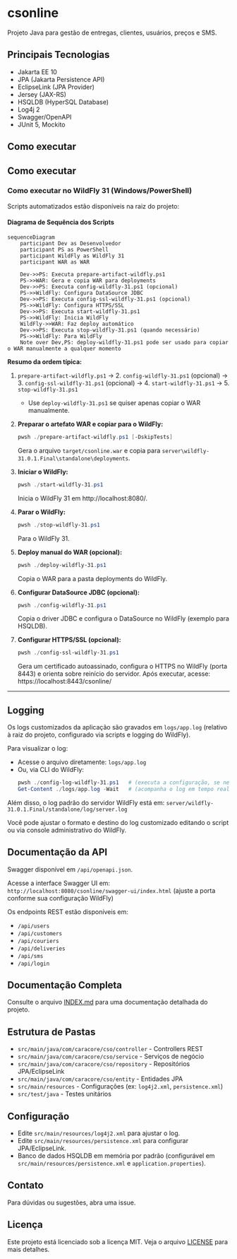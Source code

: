 # csonline

Projeto Java para gestão de entregas, clientes, usuários, preços e SMS.

## Principais Tecnologias

- Jakarta EE 10
- JPA (Jakarta Persistence API)
- EclipseLink (JPA Provider)
- Jersey (JAX-RS)
- HSQLDB (HyperSQL Database)
- Log4j 2
- Swagger/OpenAPI
- JUnit 5, Mockito

## Como executar



## Como executar



### Como executar no WildFly 31 (Windows/PowerShell)

Scripts automatizados estão disponíveis na raiz do projeto:

#### Diagrama de Sequência dos Scripts

```mermaid
sequenceDiagram
    participant Dev as Desenvolvedor
    participant PS as PowerShell
    participant WildFly as WildFly 31
    participant WAR as WAR

    Dev->>PS: Executa prepare-artifact-wildfly.ps1
    PS->>WAR: Gera e copia WAR para deployments
    Dev->>PS: Executa config-wildfly-31.ps1 (opcional)
    PS->>WildFly: Configura DataSource JDBC
    Dev->>PS: Executa config-ssl-wildfly-31.ps1 (opcional)
    PS->>WildFly: Configura HTTPS/SSL
    Dev->>PS: Executa start-wildfly-31.ps1
    PS->>WildFly: Inicia WildFly
    WildFly->>WAR: Faz deploy automático
    Dev->>PS: Executa stop-wildfly-31.ps1 (quando necessário)
    PS->>WildFly: Para WildFly
    Note over Dev,PS: deploy-wildfly-31.ps1 pode ser usado para copiar o WAR manualmente a qualquer momento
```

**Resumo da ordem típica:**

1. `prepare-artifact-wildfly.ps1` → 2. `config-wildfly-31.ps1` (opcional) → 3. `config-ssl-wildfly-31.ps1` (opcional) → 4. `start-wildfly-31.ps1` → 5. `stop-wildfly-31.ps1`
   - Use `deploy-wildfly-31.ps1` se quiser apenas copiar o WAR manualmente.

1. **Preparar o artefato WAR e copiar para o WildFly:**
   ```powershell
   pwsh ./prepare-artifact-wildfly.ps1 [-DskipTests]
   ```
   Gera o arquivo `target/csonline.war` e copia para `server\wildfly-31.0.1.Final\standalone\deployments`.

2. **Iniciar o WildFly:**
   ```powershell
   pwsh ./start-wildfly-31.ps1
   ```
   Inicia o WildFly 31 em http://localhost:8080/.

3. **Parar o WildFly:**
   ```powershell
   pwsh ./stop-wildfly-31.ps1
   ```
   Para o WildFly 31.

4. **Deploy manual do WAR (opcional):**
   ```powershell
   pwsh ./deploy-wildfly-31.ps1
   ```
   Copia o WAR para a pasta deployments do WildFly.

5. **Configurar DataSource JDBC (opcional):**
   ```powershell
   pwsh ./config-wildfly-31.ps1
   ```
   Copia o driver JDBC e configura o DataSource no WildFly (exemplo para HSQLDB).

6. **Configurar HTTPS/SSL (opcional):**
   ```powershell
   pwsh ./config-ssl-wildfly-31.ps1
   ```
   Gera um certificado autoassinado, configura o HTTPS no WildFly (porta 8443) e orienta sobre reinício do servidor. Após executar, acesse: https://localhost:8443/csonline/

---


## Logging

Os logs customizados da aplicação são gravados em `logs/app.log` (relativo à raiz do projeto, configurado via scripts e logging do WildFly).

Para visualizar o log:

- Acesse o arquivo diretamente: `logs/app.log`
- Ou, via CLI do WildFly:
  ```powershell
  pwsh ./config-log-wildfly-31.ps1   # (executa a configuração, se necessário)
  Get-Content ./logs/app.log -Wait   # (acompanha o log em tempo real)
  ```

Além disso, o log padrão do servidor WildFly está em:
`server/wildfly-31.0.1.Final/standalone/log/server.log`

Você pode ajustar o formato e destino do log customizado editando o script ou via console administrativo do WildFly.

## Documentação da API


Swagger disponível em `/api/openapi.json`.

Acesse a interface Swagger UI em:  
`http://localhost:8080/csonline/swagger-ui/index.html`
(ajuste a porta conforme sua configuração WildFly)

Os endpoints REST estão disponíveis em:  
- `/api/users`
- `/api/customers`
- `/api/couriers`
- `/api/deliveries`
- `/api/sms`
- `/api/login`

## Documentação Completa

Consulte o arquivo [INDEX.md](doc/INDEX.md) para uma documentação detalhada do projeto.

## Estrutura de Pastas

- `src/main/java/com/caracore/cso/controller` - Controllers REST
- `src/main/java/com/caracore/cso/service` - Serviços de negócio
- `src/main/java/com/caracore/cso/repository` - Repositórios JPA/EclipseLink
- `src/main/java/com/caracore/cso/entity` - Entidades JPA
- `src/main/resources` - Configurações (ex: `log4j2.xml`, `persistence.xml`)
- `src/test/java` - Testes unitários

## Configuração

- Edite `src/main/resources/log4j2.xml` para ajustar o log.
- Edite `src/main/resources/persistence.xml` para configurar JPA/EclipseLink.
- Banco de dados HSQLDB em memória por padrão (configurável em `src/main/resources/persistence.xml` e `application.properties`).

## Contato

Para dúvidas ou sugestões, abra uma issue.

## Licença

Este projeto está licenciado sob a licença MIT. Veja o arquivo [LICENSE](LICENSE) para mais detalhes.
